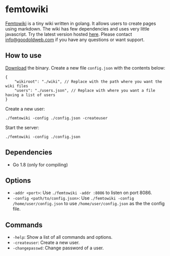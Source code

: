 femtowiki
=========

[Femtowiki](www.goodoldweb.com/femtowiki/) is a tiny wiki written in golang.
It allows users to create pages using markdown.
The wiki has few dependencies and uses very little javascript.
Try the latest version hosted [here](https://wiki.goodoldweb.com/).
Please contact [info@goodoldweb.com](mailto:info@goodoldweb.com) if you have any questions or want support.

How to use
----------

[Download](https://github.com/s-gv/femtowiki/releases) the binary.
Create a new file `config.json` with the contents below:

```
{
    "wikiroot": "./wiki", // Replace with the path where you want the wiki files
    "users": "./users.json", // Replace with where you want a file having a list of users
}
```

Create a new user:

```
./femtowiki -config ./config.json -createuser
```

Start the server:

```
./femtowiki -config ./config.json
```

Dependencies
------------

- Go 1.8 (only for compiling)

Options
-------

- `-addr <port>`: Use `./femtowiki -addr :8086` to listen on port 8086.
- `-config <path/to/config.json>`: Use `./femtowiki -config /home/user/config.json` to use `/home/user/config.json` as the the config file.

Commands
--------

- `-help`: Show a list of all commands and options.
- `-createuser`: Create a new user.
- `-changepasswd`: Change password of a user.

